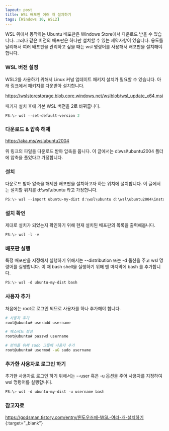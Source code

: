 ```yaml
---
layout: post
title: WSL 배포판 여러 개 설치하기 
tags: [Windows 10, WSL2]
---
```


WSL 위에서 동작하는 Ubuntu 배포판은 Windows Store에서 다운로드 받을 수 있습니다. 그러나 같은 버전의 배포판은 하나만 설치할 수 있는 제약사항이 있습니다. 용도를 달리해서 여러 배포판을 관리하고 싶을 때는 wsl 명령어를 사용해서 배포판을 설치해야 합니다.

### WSL 버전 설정

WSL2를 사용하기 위해서 Linux 커널 업데이트 패키지 설치가 필요할 수 있습니다. 아래 링크에서 패키지를 다운받아 설치합니다.

<https://wslstorestorage.blob.core.windows.net/wslblob/wsl_update_x64.msi>

패키지 설치 후에 기본 WSL 버전을 2로 바꿔줍니다.

```powershell
PS:\> wsl --set-default-version 2
```

### 다운로드 & 압축 해제

<https://aka.ms/wslubuntu2004>

위 링크의 파일을 다운로드 받아 압축을 풉니다. 이 글에서는 d:\wsl\ubuntu2004 폴더에 압축을 풀었다고 가정합니다.


### 설치

다운로드 받아 압축을 해제한 배포판을 설치하고자 하는 위치에 설치합니다. 이 글에서는 설치할 위치를 d:\wsl\ubuntu 라고 가정합니다.

```powershell
PS:\> wsl --import ubuntu-my-dist d:\wsl\ubuntu d:\wsl\ubuntu2004\install.tar.gz
```

### 설치 확인

제대로 설치가 되었는지 확인하기 위해 현재 설치된 배포판의 목록을 출력해봅니다.

```powershell
PS:\> wsl -l -v
```

### 배포판 실행

특정 배포판을 지정해서 실행하기 위해서는 --distribution 또는 -d 옵션을 주고 wsl 명령어를 실행합니다. 이 때 bash shell을 실행하기 위해 맨 마지막에 bash 를 추가합니다.

```powershell
PS:\> wsl -d ubuntu-my-dist bash
```

### 사용자 추가

처음에는 root로 로그인 되므로 사용자를 하나 추가해야 합니다.

```bash
# 사용자 추가
root@ubuntu# useradd username 

# 패스워드 설정
root@ubuntu# passwd username 

# 편의를 위해 sudo 그룹에 사용자 추가
root@ubuntu# usermod -aG sudo username 
```

### 추가한 사용자로 로그인 하기

추가한 사용자로 로그인 하기 위해서는 --user 혹은 -u 옵션을 주어 사용자를 지정하여 wsl 명령어를 실행합니다.

```powershell
PS:\> wsl -d ubuntu-my-dist -u username bash
```

### 참고자료
<https://godsman.tistory.com/entry/윈도우즈에-WSL-여러-개-설치하기>{:target="_blank"}